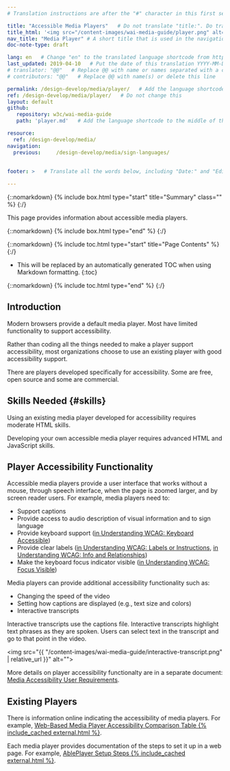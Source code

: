 ```yaml
---
# Translation instructions are after the "#" character in this first section. They are comments that do not show up in the web page. You do not need to translate the instructions after #.

title: "Accessible Media Players"   # Do not translate "title:". Do translate the text after "title:".
title_html: '<img src="/content-images/wai-media-guide/player.png" alt="" class="" style="float: right; height: 2em;">Accessible Media Players'
nav_title: "Media Player" # A short title that is used in the navigation
doc-note-type: draft

lang: en   # Change "en" to the translated language shortcode from https://www.iana.org/assignments/language-subtag-registry/language-subtag-registry
last_updated: 2019-04-10   # Put the date of this translation YYYY-MM-DD (with month in the middle)
# translator: "@@"   # Replace @@ with name or names separated with a comma
# contributors: "@@"   # Replace @@ with name(s) or delete this line

permalink: /design-develop/media/player/   # Add the language shortcode to the end; for example /fundamentals/accessibility-intro/fr
ref: /design-develop/media/player/   # Do not change this
layout: default
github:
   repository: w3c/wai-media-guide
   path: 'player.md'   # Add the language shortcode to the middle of the filename, for example index.fr.md

resource:
  ref: /design-develop/media/
navigation:
  previous:     /design-develop/media/sign-languages/
 
  
footer: >   # Translate all the words below, including "Date:" and "Editor:". 

---
```


{::nomarkdown}
{% include box.html type="start" title="Summary" class="" %}
{:/}

This page provides information about accessible media players.

{::nomarkdown}
{% include box.html type="end" %}
{:/}

{::nomarkdown}
{% include toc.html type="start" title="Page Contents" %}
{:/}

- This will be replaced by an automatically generated TOC when using Markdown formatting.
{:toc}

{::nomarkdown}
{% include toc.html type="end" %}
{:/}

## Introduction

Modern browsers provide a default media player. Most have limited functionality to support accessibility.

Rather than coding all the things needed to make a player support accessibility, most organizations choose to use an existing player with good accessibility support.

There are players developed specifically for accessibility. Some are free, open source and some are commercial.

## Skills Needed {#skills}

Using an existing media player developed for accessibility requires moderate HTML skills.

Developing your own accessible media player requires advanced HTML and JavaScript skills.

## Player Accessibility Functionality

Accessible media players provide a user interface that works without a mouse, through speech interface, when the page is zoomed larger, and by screen reader users. For example, media players need to:
* Support captions
* Provide access to audio description of visual information and to sign language
* Provide keyboard support ([in Understanding WCAG: Keyboard Accessible](https://www.w3.org/WAI/WCAG21/Understanding/keyboard-accessiblel))
* Provide clear labels ([in Understanding WCAG: Labels or Instructions](https://www.w3.org/WAI/WCAG21/Understanding/labels-or-instructions), [in Understanding WCAG: Info and Relationships](https://www.w3.org/WAI/WCAG21/Understanding/info-and-relationships))
* Make the keyboard focus indicator visible ([in Understanding WCAG: Focus Visible](https://www.w3.org/WAI/WCAG21/Understanding/focus-visible))

Media players can provide additional accessibility functionality such as:
* Changing the speed of the video
* Setting how captions are displayed (e.g., text size and colors)
* Interactive transcripts

Interactive transcripts use the captions file. Interactive transcripts highlight text phrases as they are spoken. Users can select text in the transcript and go to that point in the video.

<img src="{{ "/content-images/wai-media-guide/interactive-transcript.png" | relative_url }}" alt="">

More details on player accessibility functionalty are in a separate document: [Media Accessibility User Requirements](https://www.w3.org/TR/media-accessibility-reqs/).

## Existing Players

There is information online indicating the accessibility of media players. For example, [Web-Based Media Player Accessibility Comparison Table {% include_cached external.html %}](http://kensgists.github.io/apt/).

Each media player provides documentation of the steps to set it up in a web page. For example, [AblePlayer Setup Steps {% include_cached external.html %}](https://ableplayer.github.io/ableplayer/#setup-step-1-use-html5-doctype).
